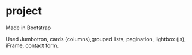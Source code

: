 # project
Made in Bootstrap

Used Jumbotron, cards (columns),grouped lists, pagination, lightbox (js), iFrame, contact form.
